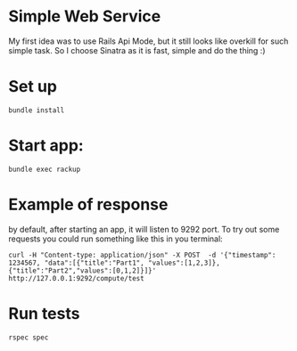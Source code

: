 # Simple Web Service
My first idea was to use Rails Api Mode, but it still looks like overkill for such simple task.
So I choose Sinatra as it is fast, simple and do the thing :)

# Set up
`bundle install`

# Start app:

`bundle exec rackup`

# Example of response

by default, after starting an app, it will listen to 9292 port. 
To try out some requests you could run something like this in you terminal:

`curl -H "Content-type: application/json" -X POST  -d '{"timestamp": 1234567, "data":[{"title":"Part1", "values":[1,2,3]},{"title":"Part2","values":[0,1,2]}]}' http://127.0.0.1:9292/compute/test`

# Run tests

`rspec spec`



